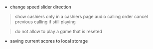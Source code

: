 # 

- change speed slider direction

> show cashiers only in a cashiers page
> audio calling order
> cancel previous calling if still playing

> do not allow to play a game that is reseted

<!-- - send all generated random numbers during game creation -->

- saving current scores to local storage